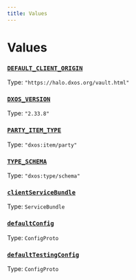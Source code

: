 ```yaml
---
title: Values
---
```

# Values 

### [`DEFAULT_CLIENT_ORIGIN`](https://github.com/dxos/protocols/blob/main/packages/sdk/client/src/packlets/proxies/client.ts#L37)
Type: `"https://halo.dxos.org/vault.html"`
### [`DXOS_VERSION`](https://github.com/dxos/protocols/blob/main/packages/sdk/client/src/packlets/proxies/version.ts#L5)
Type: `"2.33.8"`
### [`PARTY_ITEM_TYPE`](https://github.com/dxos/protocols/blob/main/packages/sdk/client/src/packlets/proxies/stubs.ts#L9)
Type: `"dxos:item/party"`
### [`TYPE_SCHEMA`]()
Type: `"dxos:type/schema"`
### [`clientServiceBundle`]()
Type: `ServiceBundle`
### [`defaultConfig`](https://github.com/dxos/protocols/blob/main/packages/sdk/client/src/packlets/proxies/client.ts#L40)
Type: `ConfigProto`
### [`defaultTestingConfig`](https://github.com/dxos/protocols/blob/main/packages/sdk/client/src/packlets/proxies/client.ts#L42)
Type: `ConfigProto`
